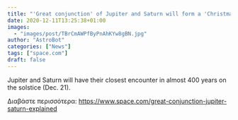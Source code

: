 ```yaml
---
title: "'Great conjunction' of Jupiter and Saturn will form a 'Christmas Star' on the winter solstice"
date: 2020-12-11T13:25:38+01:00
images:
  - "images/post/TBrCmAWPfByPnAhKYw8gBN.jpg"
author: "AstroBot"
categories: ["News"]
tags: ["space.com"]
draft: false
---
```


Jupiter and Saturn will have their closest encounter in almost 400 years on the solstice (Dec. 21). 

Διαβάστε περισσότερα: https://www.space.com/great-conjunction-jupiter-saturn-explained
